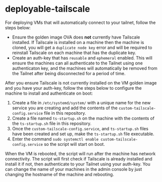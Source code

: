 # deployable-tailscale
For deploying VMs that will automatically connect to your tailnet, follow the steps below:
- Ensure the golden image OVA does **not** currently have Tailscale installed. If Tailscale is installed on a machine then the machine is cloned, you will get a `duplicate node key` error and will be required to reinstall Tailscale on each machine that has the duplicate key.
- Create an auth-key that has `reusable` and `ephemeral` enabled. This will ensure the machines can all authenticate to the Tailnet using one authenticaton key, and the machines will automatically be removed from the Tailnet after being disconnected for a period of time.

After you ensure Tailscale is not currently installed on the VM golden image and you have your auth-key, follow the steps below to configure the machine to install and authenticate on boot:
1. Create a file in `/etc/systemd/system/` with a unique name for the new service you are creating and add the contents of the `custom-tailscale-config.service` file in this repository.
2. Create a file named `ts-startup.sh` on the machine with the contents of the `ts-startup.sh` file in this repository.
3. Once the `custom-tailscale-config.service`, and `ts-startup.sh` files have been created and set up, make the `ts-startup.sh` file executable.
4. Enter the command `sudo systemctl enable custom-tailscale-config.service` so the script will start on boot.

When the VM is rebooted, the script will run after the machine has network connectivity. The script will first check if Tailscale is already installed and install it if not, then authenticate to your Tailnet using your auth-key.
You can change the name of your machines in the admin console by just changing the hostname of the machine and rebooting.
